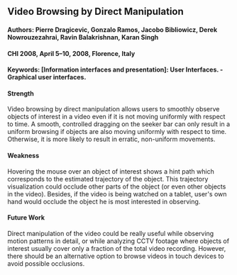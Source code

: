 ## Video Browsing by Direct Manipulation

#### Authors: Pierre Dragicevic, Gonzalo Ramos, Jacobo Bibliowicz, Derek Nowrouzezahrai, Ravin Balakrishnan, Karan Singh
#### CHI 2008, April 5–10, 2008, Florence, Italy
#### Keywords: [Information interfaces and presentation]: User Interfaces. - Graphical user interfaces.

#### Strength
Video browsing by direct manipulation allows users to smoothly observe objects of interest in a video even if it is not moving uniformly with respect to time. A smooth, controlled dragging on the seeker bar can only result in a uniform browsing if objects are also moving uniformly with respect to time. Otherwise, it is more likely to result in erratic, non-uniform movements.

#### Weakness
Hovering the mouse over an object of interest shows a hint path which corresponds to the estimated trajectory of the object. This trajectory visualization could occlude other parts of the object (or even other objects in the video). Besides, if the video is being watched on a tablet, user's own hand would occlude the object he is most interested in observing.

#### Future Work
Direct manipulation of the video could be really useful while observing motion patterns in detail, or while analyzing CCTV footage where objects of interest usually cover only a fraction of the total video recording. However, there should be an alternative option to browse videos in touch devices to avoid possible occlusions.
